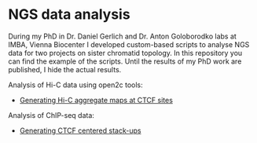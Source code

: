 # NGS data analysis
During my PhD in Dr. Daniel Gerlich and Dr. Anton Goloborodko labs at IMBA, Vienna Biocenter I developed custom-based scripts to analyse NGS data for two projects on sister chromatid topology. 
In this repository you can find the example of the scripts. Until the results of my PhD work are published, I hide the actual results. 

Analysis of Hi-C data using open2c tools: 

- [Generating Hi-C aggregate maps at CTCF sites](https://github.com/sonkoles29/NGS_data_analysis/blob/main/HiC_aggregate_maps_CTCF.ipynb)

Analysis of ChIP-seq data: 

- [Generating CTCF centered stack-ups](https://github.com/sonkoles29/NGS_data_analysis/blob/main/Generate_stacks_around_CTCF.ipynb)

